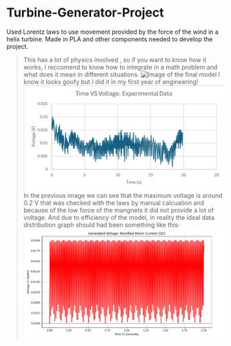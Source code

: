 # Turbine-Generator-Project
Used Lorentz laws to use movement provided by the force of the wind in a helix turbine. Made in PLA and other components needed to develop the project. 
> This has a lot of physics involved , so if you want to know how it works, I reccomend to know how to integrate in a math problem and what does it mean in different situations.
![Image of the final model]([https://github.com/user-attachments/assets/f0d08273-492c-476c-9c99-dc4b8a905dac](https://github.com/Bandarcrono/Turbine-Generator-Project/blob/0f3461b7d347b884e78c157ec29b9c37f97733f8/finalmodel.png))
> I know it looks goofy but I did it in my first year of engineering!
![Image](https://github.com/Bandarcrono/Turbine-Generator-Project/blob/82d6f5620c20ffa671941baf075488cd21204633/Data%20Gathered)
In the previous image we can see that the maximum voltage is around 0.2 V that was checked with the laws by manual calcuation and because of the low force of the mangnets it did not provide a lot of voltage. And due to efficiency of the model, in reality the ideal data distribution graph should had been something like this: 
![Image](https://github.com/Bandarcrono/Turbine-Generator-Project/blob/0dd70dc7722b72ef00b47e32e7f8ccdf5c1bdc0d/Theorical%20Data%20distribution)
